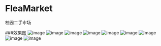 # FleaMarket
校园二手市场

###效果图
![image](https://github.com/569258yin/FleaMarket/raw/master/screenshots/1.jpg)
![image](https://github.com/569258yin/FleaMarket/raw/master/screenshots/2.jpg)
![image](https://github.com/569258yin/FleaMarket/raw/master/screenshots/3.jpg)
![image](https://github.com/569258yin/FleaMarket/raw/master/screenshots/4.jpg)
![image](https://github.com/569258yin/FleaMarket/raw/master/screenshots/5.jpg)
![image](https://github.com/569258yin/FleaMarket/raw/master/screenshots/6.jpg)
![image](https://github.com/569258yin/FleaMarket/raw/master/screenshots/7.jpg)
![image](https://github.com/569258yin/FleaMarket/raw/master/screenshots/8.jpg)
![image](https://github.com/569258yin/FleaMarket/raw/master/screenshots/9.jpg)